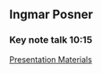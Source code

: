 ## Ingmar Posner 
### Key note talk 10:15

[Presentation Materials](https://iposner.github.io/fast-and-slow/)
